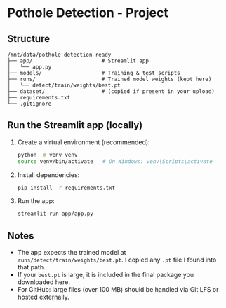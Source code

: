 # Pothole Detection - Project



## Structure
```
/mnt/data/pothole-detection-ready
├── app/                      # Streamlit app
│   └── app.py
├── models/                   # Training & test scripts 
├── runs/                     # Trained model weights (kept here)
│   └── detect/train/weights/best.pt
├── dataset/                  # (copied if present in your upload)
├── requirements.txt
└── .gitignore
```

## Run the Streamlit app (locally)
1. Create a virtual environment (recommended):
   ```bash
   python -m venv venv
   source venv/bin/activate   # On Windows: venv\Scripts\activate
   ```
2. Install dependencies:
   ```bash
   pip install -r requirements.txt
   ```
3. Run the app:
   ```bash
   streamlit run app/app.py
   ```

## Notes
- The app expects the trained model at `runs/detect/train/weights/best.pt`. I copied any `.pt` file I found into that path.
- If your `best.pt` is large, it is included in the final package you downloaded here.
- For GitHub: large files (over 100 MB) should be handled via Git LFS or hosted externally.


